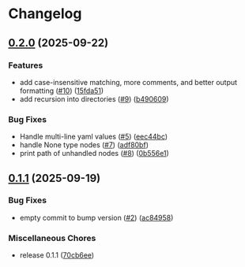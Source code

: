 # Changelog

## [0.2.0](https://github.com/danudey/yamlgrep/compare/v0.1.4...v0.2.0) (2025-09-22)


### Features

* add case-insensitive matching, more comments, and better output formatting ([#10](https://github.com/danudey/yamlgrep/issues/10)) ([15fda51](https://github.com/danudey/yamlgrep/commit/15fda51a4af121c4d6bf336fb5d01a4f983a6f81))
* add recursion into directories ([#9](https://github.com/danudey/yamlgrep/issues/9)) ([b490609](https://github.com/danudey/yamlgrep/commit/b4906095f98bd797fcab3fa77be6ad517b3885dc))


### Bug Fixes

* Handle multi-line yaml values ([#5](https://github.com/danudey/yamlgrep/issues/5)) ([eec44bc](https://github.com/danudey/yamlgrep/commit/eec44bc1d2cfa627a25ec88e7c692927104abec3))
* handle None type nodes ([#7](https://github.com/danudey/yamlgrep/issues/7)) ([adf80bf](https://github.com/danudey/yamlgrep/commit/adf80bf90169ffe289f410e2b410060c1962608f))
* print path of unhandled nodes ([#8](https://github.com/danudey/yamlgrep/issues/8)) ([0b556e1](https://github.com/danudey/yamlgrep/commit/0b556e1c7ff7f70b1a1e51d0aee88ce1d4940b1d))

## [0.1.1](https://github.com/danudey/yamlgrep/compare/v0.1.0...v0.1.1) (2025-09-19)


### Bug Fixes

* empty commit to bump version ([#2](https://github.com/danudey/yamlgrep/issues/2)) ([ac84958](https://github.com/danudey/yamlgrep/commit/ac84958b3f4d114b1397276058fa621a7c3ffeac))


### Miscellaneous Chores

* release 0.1.1 ([70cb6ee](https://github.com/danudey/yamlgrep/commit/70cb6ee9c00608bfb091eb2b0ecc427f7b531f63))
